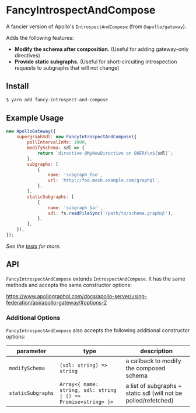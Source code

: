 # FancyIntrospectAndCompose

A fancier version of Apollo's `IntrospectAndCompose` (from `@apollo/gateway`).

Adds the following features:

-   **Modify the schema after composition.** (Useful for adding gateway-only directives)
-   **Provide static subgraphs.** (Useful for short-circuiting introspection requests to subgraphs that will not change)

## Install

```bash
$ yarn add fancy-introspect-and-compose
```

## Example Usage

```js
new ApolloGateway({
    supergraphSdl: new FancyIntrospectAndCompose({
        pollIntervalInMs: 1000,
        modifySchema: sdl => {
            return `directive @MyNewDirective on QUERY\n${sdl}`;
        },
        subgraphs: [
            {
                name: 'subgraph_foo',
                url: 'http://foo.mesh.example.com/graphql',
            },
        ],
        staticSubgraphs: [
            {
                name: 'subgraph_bar',
                sdl: fs.readFileSync('/path/to/schema.graphql'),
            },
        ],
    }),
});
```

_See the [tests](tests/index.test.ts) for more._

## API

`FancyIntrospectAndCompose` extends `IntrospectAndCompose`. It has the same methods and accepts the same constructor options:

https://www.apollographql.com/docs/apollo-server/using-federation/api/apollo-gateway/#options-2

### Additional Options

`FancyIntrospectAndCompose` also accepts the following additional constructor options:

| parameter         | type                                                            | description                                                     |
| ----------------- | --------------------------------------------------------------- | --------------------------------------------------------------- |
| `modifySchema`    | `(sdl: string) => string`                                       | a callback to modify the composed schema                        |
| `staticSubgraphs` | `Array<{ name: string, sdl: string \| () => Promise<string> }>` | a list of subgraphs + static sdl (will not be polled/refetched) |
